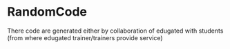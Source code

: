 # RandomCode
There code are generated either by collaboration of edugated with students (from where edugated trainer/trainers provide service)
